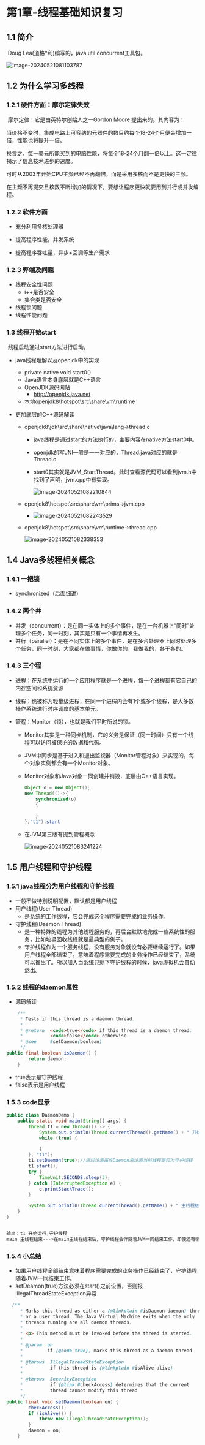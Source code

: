 # 第1章-线程基础知识复习

## 1.1 简介

​	Doug Lea(道格*利)编写的，java.util.concurrent工具包。

![image-20240521081103787](../image/image-20240521081103787.png)

## 1.2 为什么学习多线程

### 1.2.1 硬件方面：摩尔定律失效

​	摩尔定律：它是由英特尔创始人之一Gordon Moore 提出来的。其内容为：

​	当价格不变时，集成电路上可容纳的元器件的数目约每个18-24个月便会增加一倍，性能也将提升一倍。

​	换言之，每一美元所能买到的电脑性能，将每个18-24个月翻一倍以上。这一定律揭示了信息技术进步的速度。

​	可时从2003年开始CPU主频已经不再翻倍，而是采用多核而不是更快的主频。

​	在主频不再提交且核数不断增加的情况下，要想让程序更快就要用到并行或并发编程。

### 1.2.2 软件方面

* 充分利用多核处理器

* 提高程序性能，并发系统

* 提高程序吞吐量，异步+回调等生产需求

### 1.2.3 弊端及问题

* 线程安全性问题
  * i++是否安全
  * 集合类是否安全
* 线程锁问题
* 线程性能问题

### 1.3 线程开始start



​	线程启动通过start方法进行启动。

* java线程理解以及openjdk中的实现
  * private native void start0()
  * Java语言本身底层就是C++语言
  * OpenJDK源码网站
    * http://openjdk.java.net
  * 本地openjdk8\hotspot\src\share\vm\runtime
  
* 更加底层的C++源码解读

  * openjdk8\jdk\src\share\native\java\lang->thread.c

    * java线程是通过start的方法执行的，主要内容在native方法start0中。

    * openjdk的写JNI一般是一一对应的，Thread.java对应的就是Thread.c

    * start0其实就是JVM_StartThread。此时查看源代码可以看到jvm.h中找到了声明，jvm.cpp中有实现。

      ![image-20240521082210844](../image/image-20240521082210844.png)

  * openjdk8\hotspot\src\share\vm\prims->jvm.cpp

    * ![image-20240521082243529](../image/image-20240521082243529.png)

  * openjdk8\hotspot\src\share\vm\runtime->thread.cpp

    ![image-20240521082338353](../image/image-20240521082338353.png)

## 1.4 Java多线程相关概念

### 1.4.1 一把锁

* synchronized（后面细讲）

### 1.4.2 两个并

* 并发（concurrent）：是在同一实体上的多个事件，是在一台机器上“同时”处理多个任务，同一时刻，其实是只有一个事情再发生。
* 并行（parallel）：是在不同实体上的多个事件，是在多台处理器上同时处理多个任务，同一时刻，大家都在做事情，你做你的，我做我的，各干各的。

### 1.4.3 三个程

* 进程：在系统中运行的一个应用程序就是一个进程，每一个进程都有它自己的内存空间和系统资源

* 线程：也被称为轻量级进程，在同一个进程内会有1个或多个线程，是大多数操作系统进行时序调度的基本单元。

* 管程：Monitor（锁），也就是我们平时所说的锁。

  * Monitor其实是一种同步机制，它的义务是保证（同一时间）只有一个线程可以访问被保护的数据和代码。

  * JVM中同步是基于进入和退出监视器（Monitor管程对象）来实现的，每个对象实例都会有一个Monitor对象。

  * Monitor对象和Java对象一同创建并销毁，底层由C++语言实现。

    ```java
    Object o = new Object();
    new Thread(()->{
        synchronized(o)
        {
            
        }
    },"t1").start
    ```

  * 在JVM第三版有提到管程概念

    ![image-20240521083241224](../image/image-20240521083241224.png)

## 1.5 用户线程和守护线程

### 1.5.1 java线程分为用户线程和守护线程

* 一般不做特别说明配置，默认都是用户线程
* 用户线程(User Thread)
  * 是系统的工作线程，它会完成这个程序需要完成的业务操作。
* 守护线程(Daemon Thread)
  * 是一种特殊的线程为其他线程服务的，再后台默默地完成一些系统性的服务，比如垃圾回收线程就是最典型的例子。
  * 守护线程作为一个服务线程，没有服务对象就没有必要继续运行了。如果用户线程全部结束了，意味着程序需要完成的业务操作已经结束了，系统可以推出了。所以加入当系统只剩下守护线程的时候，java虚拟机会自动退出。

### 1.5.2 线程的daemon属性

* 源码解读

```java
    /**
     * Tests if this thread is a daemon thread.
     *
     * @return  <code>true</code> if this thread is a daemon thread;
     *          <code>false</code> otherwise.
     * @see     #setDaemon(boolean)
     */ 
public final boolean isDaemon() {
        return daemon;
    }
```

* true表示是守护线程
* false表示是用户线程

### 1.5.3 code显示

```java
public class DaemonDemo {
    public static void main(String[] args) {
        Thread t1 = new Thread(() -> {
            System.out.println(Thread.currentThread().getName() + " 开始运行," + (Thread.currentThread().isDaemon() ? "守护线程" : "用户线程"));
            while (true) {

            }
        }, "t1");
        t1.setDaemon(true);//通过设置属性Daemon来设置当前线程是否为守护线程
        t1.start();
        try {
            TimeUnit.SECONDS.sleep(3);
        } catch (InterruptedException e) {
            e.printStackTrace();
        }

        System.out.println(Thread.currentThread().getName() + " 主线程结束");
    }
}


输出：t1 开始运行,守护线程
main 主线程结束--->在main主线程结束后，守护线程会伴随着JVM一同结束工作，即使还有循环没有结束

```

### 1.5.4 小总结

* 如果用户线程全部结束意味着程序需要完成的业务操作已经结束了，守护线程随着JVM一同结束工作。
* setDeamon(true)方法必须在start()之前设置，否则报IllegalThreadStateException异常

```java
  /**
     * Marks this thread as either a {@linkplain #isDaemon daemon} thread
     * or a user thread. The Java Virtual Machine exits when the only
     * threads running are all daemon threads.
     *
     * <p> This method must be invoked before the thread is started.
     *
     * @param  on
     *         if {@code true}, marks this thread as a daemon thread
     *
     * @throws  IllegalThreadStateException
     *          if this thread is {@linkplain #isAlive alive}
     *
     * @throws  SecurityException
     *          if {@link #checkAccess} determines that the current
     *          thread cannot modify this thread
     */
public final void setDaemon(boolean on) {
        checkAccess();
        if (isAlive()) {
            throw new IllegalThreadStateException();
        }
        daemon = on;
    }
```

